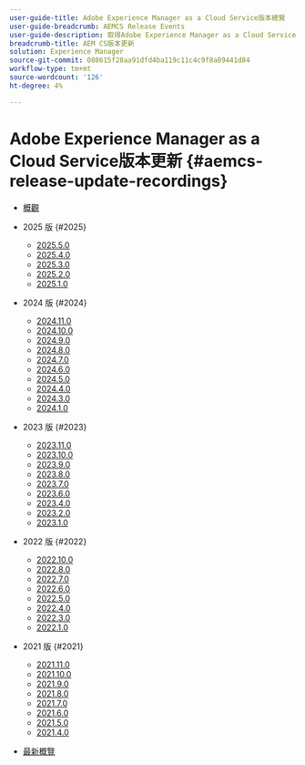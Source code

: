 ```yaml
---
user-guide-title: Adobe Experience Manager as a Cloud Service版本總覽
user-guide-breadcrumb: AEMCS Release Events
user-guide-description: 取得Adobe Experience Manager as a Cloud Service最新功能快速總覽
breadcrumb-title: AEM CS版本更新
solution: Experience Manager
source-git-commit: 088615f28aa91dfd4ba119c11c4c9f8a89441d84
workflow-type: tm+mt
source-wordcount: '126'
ht-degree: 4%

---
```



# Adobe Experience Manager as a Cloud Service版本更新 {#aemcs-release-update-recordings}

+ [概觀](overview.md)

+ 2025 版 {#2025}
   + [2025.5.0](2025/2025-5-0.md)
   + [2025.4.0](2025/2025-4-0.md)
   + [2025.3.0](2025/2025-3-0.md)
   + [2025.2.0](2025/2025-2-0.md)
   + [2025.1.0](2025/2025-1-0.md)
+ 2024 版 {#2024}
   + [2024.11.0](2024/2024-11-0.md)
   + [2024.10.0](2024/2024-10-0.md)
   + [2024.9.0](2024/2024-9-0.md)
   + [2024.8.0](2024/2024-8-0.md)
   + [2024.7.0](2024/2024-7-0.md)
   + [2024.6.0](2024/2024-6-0.md)
   + [2024.5.0](2024/2024-5-0.md)
   + [2024.4.0](2024/2024-4-0.md)
   + [2024.3.0](2024/2024-3-0.md)
   + [2024.1.0](2024/2024-1-0.md)
+ 2023 版 {#2023}
   + [2023.11.0](2023/2023-11-0.md)
   + [2023.10.0](2023/2023-10-0.md)
   + [2023.9.0](2023/2023-9-0.md)
   + [2023.8.0](2023/2023-8-0.md)
   + [2023.7.0](2023/2023-7-0.md)
   + [2023.6.0](2023/2023-6-0.md)
   + [2023.4.0](2023/2023-4-0.md)
   + [2023.2.0](2023/2023-2-0.md)
   + [2023.1.0](2023/2023-1-0.md)
+ 2022 版 {#2022}
   + [2022.10.0](2022/2022-10-0.md)
   + [2022.8.0](2022/2022-8-0.md)
   + [2022.7.0](2022/2022-7-0.md)
   + [2022.6.0](2022/2022-6-0.md)
   + [2022.5.0](2022/2022-5-0.md)
   + [2022.4.0](2022/2022-4-0.md)
   + [2022.3.0](2022/2022-3-0.md)
   + [2022.1.0](2022/2022-1-0.md)
+ 2021 版 {#2021}
   + [2021.11.0](2021/2021-11-0.md)
   + [2021.10.0](2021/2021-10-0.md)
   + [2021.9.0](2021/2021-9-0.md)
   + [2021.8.0](2021/2021-8-0.md)
   + [2021.7.0](2021/2021-7-0.md)
   + [2021.6.0](2021/2021-6-0.md)
   + [2021.5.0](2021/2021-5-0.md)
   + [2021.4.0](2021/2021-4-0.md)

+ [最新概覽](overview-test.md)
